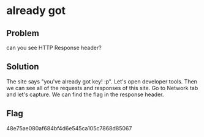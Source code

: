 # already got

## Problem
  can you see HTTP Response header?

## Solution
  The site says "you've already got key! :p". Let's open developer tools. Then we can see all of the requests and responses of this site. Go to Network tab and let's capture. We can find the flag in the response header.

## Flag
  48e75ae080af684bf4d6e545ca105c7868d85067

